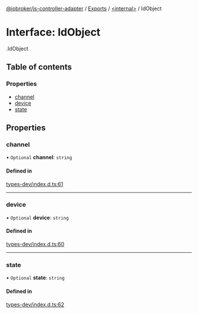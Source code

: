 [@iobroker/js-controller-adapter](../README.md) / [Exports](../modules.md) / [<internal\>](../modules/internal_.md) / IdObject

# Interface: IdObject

[<internal>](../modules/internal_.md).IdObject

## Table of contents

### Properties

- [channel](internal_.IdObject.md#channel)
- [device](internal_.IdObject.md#device)
- [state](internal_.IdObject.md#state)

## Properties

### channel

• `Optional` **channel**: `string`

#### Defined in

[types-dev/index.d.ts:61](https://github.com/ioBroker/ioBroker.js-controller/blob/a9d11a29/packages/types-dev/index.d.ts#L61)

___

### device

• `Optional` **device**: `string`

#### Defined in

[types-dev/index.d.ts:60](https://github.com/ioBroker/ioBroker.js-controller/blob/a9d11a29/packages/types-dev/index.d.ts#L60)

___

### state

• `Optional` **state**: `string`

#### Defined in

[types-dev/index.d.ts:62](https://github.com/ioBroker/ioBroker.js-controller/blob/a9d11a29/packages/types-dev/index.d.ts#L62)
